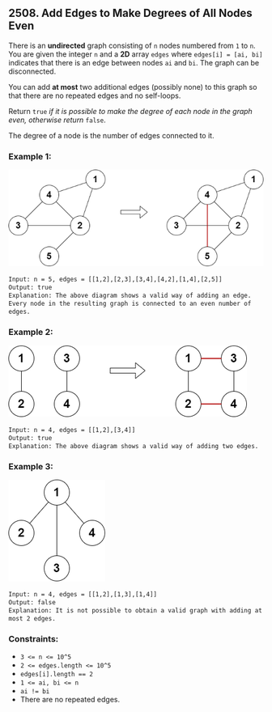 ## 2508. Add Edges to Make Degrees of All Nodes Even

There is an **undirected** graph consisting of ```n``` nodes numbered from ```1``` to ```n```. You are given the integer ```n``` and a **2D** array ```edges``` where ```edges[i] = [ai, bi]``` indicates that there is an edge between nodes ```ai``` and ```bi```. The graph can be disconnected.

You can add **at most** two additional edges (possibly none) to this graph so that there are no repeated edges and no self-loops.

Return ```true``` *if it is possible to make the degree of each node in the graph even, otherwise return* ```false```.

The degree of a node is the number of edges connected to it.

### Example 1:

![Example 1](images/example1.png)

```
Input: n = 5, edges = [[1,2],[2,3],[3,4],[4,2],[1,4],[2,5]]
Output: true
Explanation: The above diagram shows a valid way of adding an edge.
Every node in the resulting graph is connected to an even number of edges.
```
### Example 2:

![Example 2](images/example2.png)

```
Input: n = 4, edges = [[1,2],[3,4]]
Output: true
Explanation: The above diagram shows a valid way of adding two edges.
```
### Example 3:

![Example 3](images/example3.png)

```
Input: n = 4, edges = [[1,2],[1,3],[1,4]]
Output: false
Explanation: It is not possible to obtain a valid graph with adding at most 2 edges.
```

### Constraints:

* ```3 <= n <= 10^5```
* ```2 <= edges.length <= 10^5```
* ```edges[i].length == 2```
* ```1 <= ai, bi <= n```
* ```ai != bi```
* There are no repeated edges.